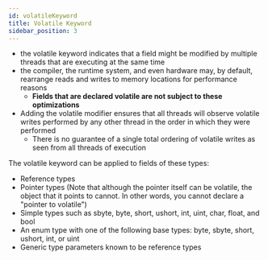 ```yaml
---
id: volatileKeyword
title: Volatile Keyword
sidebar_position: 3
---
```


- the volatile keyword indicates that a field might be modified by multiple threads that are executing at the same time
- the compiler, the runtime system, and even hardware may, by default, rearrange reads and writes to memory locations for performance reasons
  - **Fields that are declared volatile are not subject to these optimizations**
- Adding the volatile modifier ensures that all threads will observe volatile writes performed by any other thread in the order in which they were performed
  - There is no guarantee of a single total ordering of volatile writes as seen from all threads of execution

The volatile keyword can be applied to fields of these types:

- Reference types
- Pointer types (Note that although the pointer itself can be volatile, the object that it points to cannot. In other words, you cannot declare a "pointer to volatile")
- Simple types such as sbyte, byte, short, ushort, int, uint, char, float, and bool
- An enum type with one of the following base types: byte, sbyte, short, ushort, int, or uint
- Generic type parameters known to be reference types
